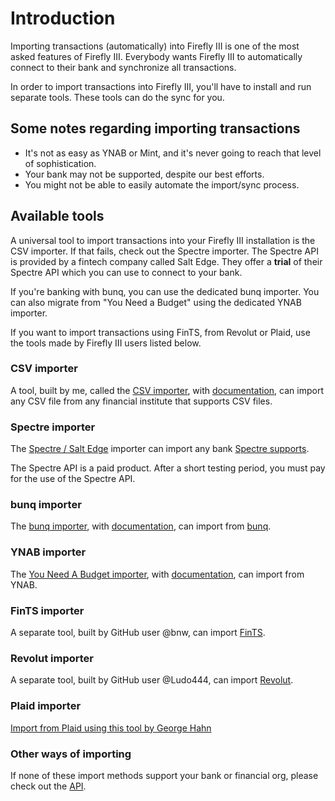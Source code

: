 # Introduction

Importing transactions (automatically) into Firefly III is one of the most asked features of Firefly III. Everybody wants Firefly III to automatically connect to their bank and synchronize all transactions.

In order to import transactions into Firefly III, you'll have to install and run separate tools. These tools can do the sync for you.

## Some notes regarding importing transactions

* It's not as easy as YNAB or Mint, and it's never going to reach that level of sophistication.
* Your bank may not be supported, despite our best efforts.
* You might not be able to easily automate the import/sync process.

## Available tools

A universal tool to import transactions into your Firefly III installation is the CSV importer. If that fails, check out the Spectre importer. The Spectre API is provided by a fintech company called Salt Edge. They offer a **trial** of their Spectre API which you can use to connect to your bank.

If you're banking with bunq, you can use the dedicated bunq importer. You can also migrate from "You Need a Budget" using the dedicated YNAB importer.

If you want to import transactions using FinTS, from Revolut or Plaid, use the tools made by Firefly III users listed below.

### CSV importer

A tool, built by me, called the [CSV importer](http://github.com/firefly-iii/csv-importer), with [documentation](https://firefly-iii.gitbook.io/firefly-iii-csv-importer/), can import any CSV file from any financial institute that supports CSV files.

### Spectre importer

The [Spectre / Salt Edge](https://docs.firefly-iii.org/importing-data/spectre) importer can import any bank [Spectre supports](https://www.saltedge.com/products/spectre/faq#question4).

The Spectre API is a paid product. After a short testing period, you must pay for the use of the Spectre API.

### bunq importer

The [bunq importer](http://github.com/firefly-iii/bunq-importer), with [documentation](https://firefly-iii.gitbook.io/firefly-iii-bunq-importer/), can import from [bunq](https://www.bunq.com/).

### YNAB importer

The [You Need A Budget importer](https://github.com/firefly-iii/ynab-importer), with [documentation](https://firefly-iii.gitbook.io/firefly-iii-ynab-importer/), can import from YNAB.

### FinTS importer

A separate tool, built by GitHub user @bnw, can import [FinTS](https://github.com/bnw/firefly-iii-fints-importer).

### Revolut importer

A separate tool, built by GitHub user @Ludo444, can import [Revolut](https://gitlab.com/ludo444/fireflyrevoluttransactions).

### Plaid importer

[Import from Plaid using this tool by George Hahn](https://gitlab.com/GeorgeHahn/firefly-plaid-connector)

### Other ways of importing

If none of these import methods support your bank or financial org, please check out the [API](../api/api.md).